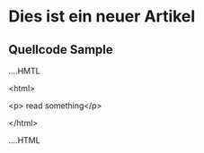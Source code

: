 # Dies ist ein neuer Artikel



## Quellcode Sample



....HMTL

&lt;html&gt;

&lt;p&gt; read something&lt;/p&gt;

&lt;/html&gt;

....HTML







